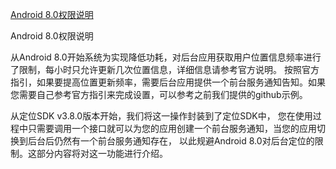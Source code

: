 


[Android 8.0权限说明](https://lbs.amap.com/api/android-location-sdk/guide/utilities/permision_8)

Android 8.0权限说明

从Android 8.0开始系统为实现降低功耗，对后台应用获取用户位置信息频率进行了限制，每小时只允许更新几次位置信息，详细信息请参考官方说明。
按照官方指引，如果要提高位置更新频率，需要后台应用提供一个前台服务通知告知。如果您需要自己参考官方指引来完成设置，可以参考之前我们提供的github示例。

从定位SDK v3.8.0版本开始，我们将这一操作封装到了定位SDK中，
您在使用过程中只需要调用一个接口就可以为您的应用创建一个前台服务通知，当您的应用切换到后台后仍然有一个前台服务通知存在，
以此规避Android 8.0对后台定位的限制。这部分内容将对这一功能进行介绍。

